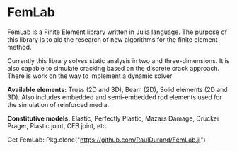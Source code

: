 FemLab
======

FemLab is a Finite Element library written in Julia language.
The purpose of this library is to aid the research of new algorithms for the finite element method.

Currently this library solves static analysis in two and three-dimensions. It is also capable to simulate cracking based on the
discrete crack approach. There is work on the way to implement a dynamic solver

**Available elements:**
Truss (2D and 3D), Beam (2D), Solid elements (2D and 3D). Also includes embedded and semi-embedded rod
elements used for the simulation of reinforced media.

**Constitutive models:**
 Elastic, Perfectly Plastic, Mazars Damage, Drucker Prager, Plastic joint, CEB joint, etc.

Get FemLab:
Pkg.clone("https://github.com/RaulDurand/FemLab.jl")
